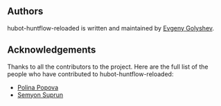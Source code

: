 ## Authors

hubot-huntflow-reloaded is written and maintained by [Evgeny Golyshev](https://github.com/eugulixes).

## Acknowledgements

Thanks to all the contributors to the project. Here are the full list of the people who have contributed to hubot-huntflow-reloaded:

* [Polina Popova](https://github.com/polina-popova)
* [Semyon Suprun](https://github.com/BehindLoader)